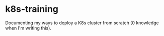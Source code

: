 # k8s-training
Documenting my ways to deploy a K8s cluster from scratch (0 knowledge when I'm writing this).
